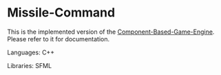 # Missile-Command

This is the implemented version of the [Component-Based-Game-Engine](https://github.com/weiffert/Component-Based-Game-Engine). Please refer to it for documentation.

Languages: C++

Libraries: SFML
